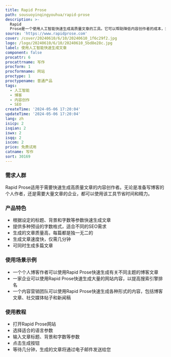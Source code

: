 ```yaml
---
title: Rapid Prose
path: sousuoyinqingyouhua/rapid-prose
description: >-
  Rapid
  Prose是一个使用人工智能快速生成高质量文章的工具。它可以帮助降低内容创作者的成本，提高生产效率。该工具可以根据设定的标题、背景和字数等参数生成定制的博客文章，具有高度的可定制性和灵活性。
source: 'https://www.rapidprose.com'
cover: /cover/20240610/6/10/20240610_1f6c29f2.jpg
logo: /logo/20240610/6/10/20240610_5bd8e28c.jpg
label: 使用人工智能快速生成文章
component: false
procattr: 6
procattrname: 写作
procform: 1
procformname: 网站
proctype: 1
proctypename: 普通产品
tags:
  - 人工智能
  - 博客
  - 内容创作
  - SEO
createTime: '2024-05-06 17:20:04'
updateTime: '2024-05-06 17:20:04'
lang: zh
isicp: 2
isqian: 2
iswx: 2
isqq: 2
iscom: 2
price: 免费试用
catname: 写作
sort: 30169
---
```




### 需求人群
Rapid Prose适用于需要快速生成高质量文章的内容创作者。无论是准备写博客的个人作者，还是需要大量文章的企业，都可以使用该工具节省时间和精力。

### 产品特色
* 根据设定的标题、背景和字数等参数快速生成文章
* 提供多种预设的字数格式，适合不同的SEO需求
* 生成的文章质量高，每篇都是独一无二的
* 生成文章速度快，仅需几分钟
* 可同时生成多篇文章

### 使用场景示例
* 一个个人博客作者可以使用Rapid Prose快速生成有关不同主题的博客文章
* 一家企业可以使用Rapid Prose快速生成大量的网站内容，以提高搜索引擎排名
* 一个内容营销团队可以使用Rapid Prose快速生成各种形式的内容，包括博客文章、社交媒体帖子和新闻稿

### 使用教程
* 打开Rapid Prose网站
* 选择适合的语言参数
* 输入文章标题、背景和字数等参数
* 点击生成按钮
* 等待几分钟，生成的文章将通过电子邮件发送给您

  
